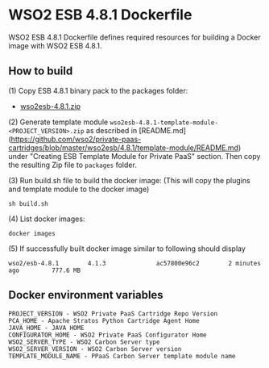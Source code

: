 # WSO2 ESB 4.8.1 Dockerfile

WSO2 ESB 4.8.1 Dockerfile defines required resources for building a Docker image with WSO2 ESB 4.8.1.

## How to build

(1) Copy ESB 4.8.1 binary pack to the packages folder:

* [wso2esb-4.8.1.zip](http://wso2.com/products/enterprise-service-bus/)

(2) Generate template module `wso2esb-4.8.1-template-module-<PROJECT_VERSION>.zip` as described in [README.md] (https://github.com/wso2/private-paas-cartridges/blob/master/wso2esb/4.8.1/template-module/README.md) under "Creating ESB Template Module for Private PaaS" section. Then copy the resulting Zip file to `packages` folder.

(3) Run build.sh file to build the docker image: (This will copy the plugins and template module to the docker image)
```
sh build.sh
```

(4) List docker images:
```
docker images
```

(5) If successfully built docker image similar to following should display
```
wso2/esb-4.8.1        4.1.3              ac57800e96c2        2 minutes ago         777.6 MB
```
## Docker environment variables
```
PROJECT_VERSION - WSO2 Private PaaS Cartridge Repo Version
PCA_HOME - Apache Stratos Python Cartridge Agent Home
JAVA_HOME - JAVA HOME
CONFIGURATOR_HOME - WSO2 Private PaaS Configurator Home
WSO2_SERVER_TYPE - WSO2 Carbon Server type
WSO2_SERVER_VERSION - WSO2 Carbon Server version
TEMPLATE_MODULE_NAME - PPaaS Carbon Server template module name
```
